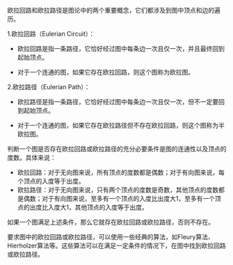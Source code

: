 欧拉回路和欧拉路径是图论中的两个重要概念，它们都涉及到图中顶点和边的遍历。

1.欧拉回路（Eulerian Circuit）：
- 欧拉回路是指一条路径，它恰好经过图中每条边一次且仅一次，并且最终回到起始顶点。

- 对于一个连通的图，如果它存在欧拉回路，则这个图称为欧拉图。

2.欧拉路径（Eulerian Path）：
- 欧拉路径是指一条路径，它恰好经过图中每条边一次且仅一次，但不一定要回到起始顶点。

- 对于一个连通的图，如果它存在欧拉路径但不存在欧拉回路，则这个图称为半欧拉图。

判断一个图是否存在欧拉回路或欧拉路径的充分必要条件是图的连通性以及顶点的度数。具体来说：

- 欧拉回路：对于无向图来说，所有顶点的度数都是偶数；对于有向图来说，每个顶点的入度等于出度。
- 欧拉路径：对于无向图来说，只有两个顶点的度数是奇数，其他顶点的度数都是偶数；对于有向图来说，至多有一个顶点的入度比出度大1，至多有一个顶点的出度比入度大1，其他顶点的入度等于出度。

如果一个图满足上述条件，那么它就存在欧拉回路或欧拉路径，否则不存在。

要求图中的欧拉回路或欧拉路径，可以使用一些经典的算法，如Fleury算法、Hierholzer算法等。这些算法可以在满足一定条件的情况下，在图中找到欧拉回路或欧拉路径。